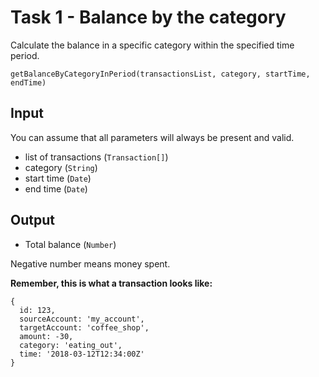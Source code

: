 # Task 1 - Balance by the category

Calculate the balance in a specific category within the specified time period.

```
getBalanceByCategoryInPeriod(transactionsList, category, startTime, endTime)
```

## Input
You can assume that all parameters will always be present and valid.

- list of transactions (`Transaction[]`)
- category (`String`)
- start time (`Date`)
- end time (`Date`)

## Output
- Total balance (`Number`)

Negative number means money spent.

**Remember, this is what a transaction looks like:**
```
{
  id: 123,
  sourceAccount: 'my_account',
  targetAccount: 'coffee_shop',
  amount: -30,
  category: 'eating_out',
  time: '2018-03-12T12:34:00Z'
}
```
